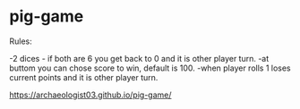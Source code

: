 # pig-game

Rules:

-2 dices - if both are 6 you get back to 0 and it is other player turn.
-at buttom you can chose score to win, default is 100.
-when player rolls 1 loses current points and it is other player turn.


https://archaeologist03.github.io/pig-game/
